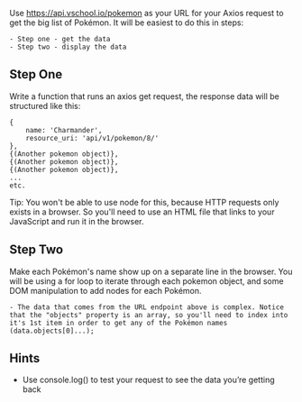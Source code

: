 
Use https://api.vschool.io/pokemon as your URL for your Axios request to get the big list of Pokémon.
It will be easiest to do this in steps:

    - Step one - get the data
    - Step two - display the data



## Step One

Write a function that runs an axios get request, the response data will be structured like this:

    {
        name: 'Charmander',
        resource_uri: 'api/v1/pokemon/8/'
    },
    {(Another pokemon object)},
    {(Another pokemon object)},
    {(Another pokemon object)},
    ...
    etc.

Tip: You won't be able to use node for this, because HTTP requests only exists in a browser. So you'll need to use an HTML file that links to your JavaScript and run it in the browser.



## Step Two

Make each Pokémon's name show up on a separate line in the browser.
You will be using a for loop to iterate through each pokemon object, and some DOM manipulation to add nodes for each Pokémon.

    - The data that comes from the URL endpoint above is complex. Notice that the "objects" property is an array, so you'll need to index into it's 1st item in order to get any of the Pokémon names (data.objects[0]...);

## Hints

 - Use console.log() to test your request to see the data you’re getting back